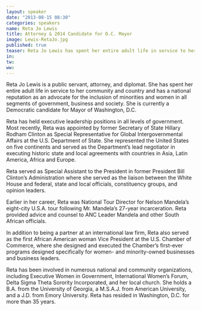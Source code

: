 ```yaml
---
layout: speaker
date: "2013-08-15 08:30"
categories: speakers
name: Reta Jo Lewis
title: Attorney & 2014 Candidate for D.C. Mayor
image: Lewis-RetaJo.jpg
published: true
teaser: Reta Jo Lewis has spent her entire adult life in service to her community and country.
in:
tw:
ww: 
---
```

Reta Jo Lewis is a public servant, attorney, and diplomat.  She has spent her entire adult life in service to her community and country and has a national reputation as an advocate for the inclusion of minorities and women in all segments of government, business and society.  She is currently a Democratic candidate for Mayor of Washington, D.C. 
 
Reta has held executive leadership positions in all levels of government.  Most recently, Reta was appointed by former Secretary of State Hillary Rodham Clinton as Special Representative for Global Intergovernmental Affairs at the U.S. Department of State.  She represented the United States on five continents and served as the Department’s lead negotiator in executing historic state and local agreements with countries in Asia, Latin America, Africa and Europe. 
 
Reta served as Special Assistant to the President in former President Bill Clinton’s Administration where she served as the liaison between the White House and federal, state and local officials, constituency groups, and opinion leaders. 
 
Earlier in her career, Reta was National Tour Director for Nelson Mandela’s eight-city U.S.A. tour following Mr. Mandela’s 27-year incarceration. Reta provided advice and counsel to ANC Leader Mandela and other South African officials. 
 
In addition to being a partner at an international law firm, Reta also served as the first African American woman Vice President at the U.S. Chamber of Commerce, where she designed and executed the Chamber’s first-ever programs designed specifically for women- and minority-owned businesses and business leaders.
 
Reta has been involved in numerous national and community organizations, including Executive Women in Government, International Women’s Forum, Delta Sigma Theta Sorority Incorporated, and her local church.  She holds a B.A. from the University of Georgia, a M.S.A.J. from American University, and a J.D. from Emory University.  Reta has resided in Washington, D.C. for more than 35 years. 
 
